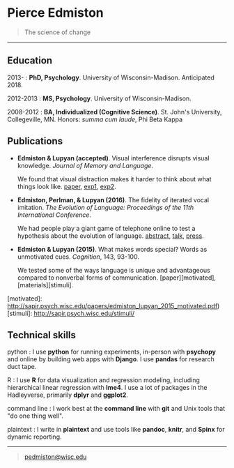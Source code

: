 Pierce Edmiston
===============

> The science of change  

----

Education
---------

2013-
:   **PhD, Psychology**. University of Wisconsin-Madison. Anticipated 2018.

2012-2013
:   **MS, Psychology**. University of Wisconsin-Madison.

2008-2012
:   **BA, Individualized (Cognitive Science)**. St. John's University, Collegeville, MN. Honors: _summa cum laude_, Phi Beta Kappa

Publications
------------

* **Edmiston & Lupyan (accepted)**. Visual interference disrupts visual knowledge. _Journal of Memory and Language_.

    We found that visual distraction makes it harder to think about what things look like. [paper][visual], [exp1][orientation], [exp2][property].

[visual]: http://sapir.psych.wisc.edu/papers/edmiston_lupyan_JML.pdf
[orientation]: http://github.com/lupyanlab/orientation-discrimination
[property]: http://github.com/lupyanlab/property-verification

* **Edmiston, Perlman, & Lupyan (2016)**. The fidelity of iterated vocal imitation. _The Evolution of Language: Proceedings of the 11th International Conference_.

    We had people play a giant game of telephone online to test a hypothesis about the evolution of language. [abstract][abstract], [talk][talk], [press][press].

[abstract]: http://evolang.org/neworleans/papers/189.html
[talk]: http://sapir.psych.wisc.edu/evolang/fidelity.html
[press]: http://www.sciencemag.org/news/2016/03/buzz-thwack-how-sounds-become-words

* **Edmiston & Lupyan (2015)**. What makes words special? Words as unmotivated cues. _Cognition_, 143, 93-100.

    We tested some of the ways language is unique and advantageous compared to nonverbal forms of communication. [paper][motivated], [materials][stimuli].

[motivated]: http://sapir.psych.wisc.edu/papers/edmiston_lupyan_2015_motivated.pdf)
[stimuli]: http://sapir.psych.wisc.edu/stimuli/

Technical skills
----------------

python
:   I use **python** for running experiments, in-person with **psychopy** and online by building web apps with **Django**. I use **pandas** for research duct tape.

R
:   I use **R** for data visualization and regression modeling, including hierarchical linear regression with **lme4**. I use a lot of packages in the Hadleyverse, primarily **dplyr** and **ggplot2**.

command line
:  I work best at the **command line** with **git** and Unix tools that "do one thing well".

plaintext
:  I write in **plaintext** and use tools like **pandoc**, **knitr**, and **Spinx** for dynamic reporting.

----

> <pedmiston@wisc.edu>
